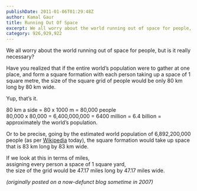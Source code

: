 ```yaml
---
publishDate: 2011-01-06T01:29:48Z
author: Kamal Gaur
title: Running Out Of Space 
excerpt: We all worry about the world running out of space for people, but is it really necessary? Have you realized that if the entire world’s… 
category: 926,929,922
---
```


We all worry about the world running out of space for people, but is it really necessary?

Have you realized that if the entire world’s population were to gather at one place, and form a square formation with each person taking up a space of 1 square metre, the size of the square grid of people would be only 80 km long by 80 km wide.

Yup, that’s it.

80 km a side = 80 x 1000 m = 80,000 people  
80,000 x 80,000 = 6,400,000,000 = 6400 million = 6.4 billion = approximately the world’s population.

Or to be precise, going by the estimated world population of 6,892,200,000 people (as per [Wikipedia](http://en.wikipedia.org/wiki/World%5Fpopulation) today), the square formation would take up space that is 83 km long by 83 km wide.

If we look at this in terms of miles,  
assigning every person a space of 1 square yard,  
the size of the grid would be 47.17 miles long by 47.17 miles wide.

_(originally posted on a now-defunct blog sometime in 2007)_
~~~~~~